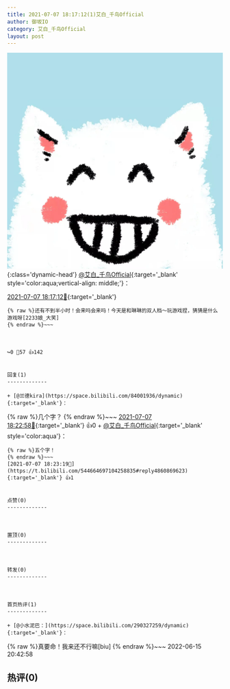 ```yaml
---
title: 2021-07-07 18:17:12(1)艾白_千鸟Official
author: 御坂IO
category: 艾白_千鸟Official
layout: post
---
```


![img](/images/9ae8b9445fd0665cc014d9080156a45271be73c6.jpg){:class='dynamic-head'}
[@艾白_千鸟Official](https://space.bilibili.com/334537711/dynamic){:target='_blank' style='color:aqua;vertical-align: middle;'}：

[2021-07-07 18:17:12🔗](https://t.bilibili.com/544664697104258835){:target='_blank'}

~~~
{% raw %}还有不到半小时！会来吗会来吗！今天是和琳琳的双人档～玩游戏捏，猜猜是什么游戏呀[2233娘_大笑]
{% endraw %}~~~



↪️0 💬57 👍142


回复(1)
-------------

+ [@兰德kira](https://space.bilibili.com/84001936/dynamic){:target='_blank'}：
~~~
{% raw %}几个字？
{% endraw %}~~~
[2021-07-07 18:22:58🔗](https://t.bilibili.com/544664697104258835#reply4860876570){:target='_blank'} 👍0
    + [@艾白_千鸟Official](https://space.bilibili.com/334537711/dynamic){:target='_blank' style='color:aqua'}：
~~~
{% raw %}五个字！
{% endraw %}~~~
[2021-07-07 18:23:19🔗](https://t.bilibili.com/544664697104258835#reply4860869623){:target='_blank'} 👍1


点赞(0)
-------------



置顶(0)
-------------



转发(0)
-------------



首页热评(1)
-------------

+ [@小水泥巴：](https://space.bilibili.com/290327259/dynamic){:target='_blank'}：
~~~
{% raw %}真要命！我来还不行嘛[biu]
{% endraw %}~~~
2022-06-15 20:42:58


热评(0)
-------------




